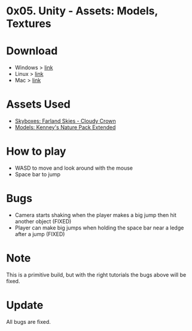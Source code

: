 # 0x05. Unity - Assets: Models, Textures
# Download
- Windows > [link](https://drive.google.com/file/d/1dH0W9NFvA7zyTIIrvHqISapce4SggowF/view?usp=sharing) <br>
- Linux > [link](https://drive.google.com/file/d/1bEltypJHgLSF1_YzDI1l9C5G0X1WIhEr/view?usp=sharing) <br>
- Mac > [link](https://drive.google.com/file/d/1BfQ-q-uZGCiBVPSXdKi5Kd9X3pM6HDOl/view?usp=sharing) <br>
# Assets Used
* [Skyboxes: Farland Skies - Cloudy Crown](https://assetstore.unity.com/packages/2d/textures-materials/sky/farland-skies-cloudy-crown-60004)
* [Models: Kenney's Nature Pack Extended](https://kenney.nl/assets/nature-pack-extended)
# How to play
- WASD to move and look around with the mouse<br>
- Space bar to jump<br>
# Bugs
- Camera starts shaking when the player makes a big jump then hit another object (FIXED)
- Player can make big jumps when holding the space bar near a ledge after a jump (FIXED)
# Note
This is a primitive build, but with the right tutorials the bugs above will be fixed.
# Update
All bugs are fixed.
